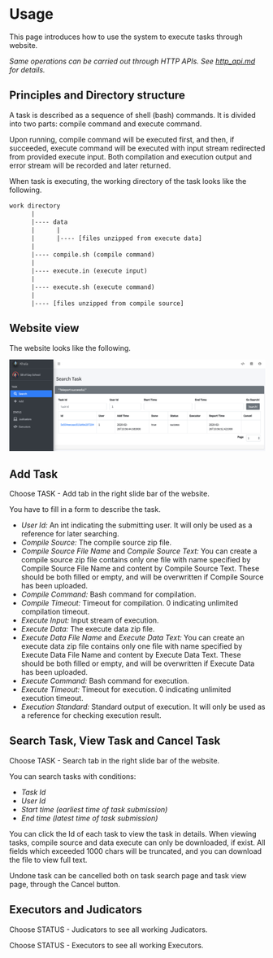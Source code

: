 # Usage

This page introduces how to use the system to execute tasks through website.

*Same operations can be carried out through HTTP APIs. See [http_api.md](http_api.md) for details.*

## Principles and Directory structure

A task is described as a sequence of shell (bash) commands. It is divided into two parts: compile command and
execute command.

Upon running, compile command will be executed first, and then, if succeeded, execute command will be executed with
input stream redirected from provided execute input. Both compilation and execution output and error stream will be
recorded and later returned.

When task is executing, the working directory of the task looks like the following.

```
work directory
      |
      |---- data
      |      |
      |      |---- [files unzipped from execute data]
      |
      |---- compile.sh (compile command)
      |
      |---- execute.in (execute input)
      |
      |---- execute.sh (execute command)
      |
      |---- [files unzipped from compile source]

```

## Website view

The website looks like the following.

![Website View](img/task_search.png)

## Add Task

Choose TASK - Add tab in the right slide bar of the website.

You have to fill in a form to describe the task.

- *User Id:* An int indicating the submitting user. It will only be used as a reference for later searching.
- *Compile Source:* The compile source zip file.
- *Compile Source File Name* and *Compile Source Text:* You can create a compile source zip file contains only one file
with name specified by Compile Source File Name and content by Compile Source Text. These should be both filled or
empty, and will be overwritten if Compile Source has been uploaded.
- *Compile Command:* Bash command for compilation.
- *Compile Timeout:* Timeout for compilation. 0 indicating unlimited compilation timeout.
- *Execute Input:* Input stream of execution.
- *Execute Data:* The execute data zip file.
- *Execute Data File Name* and *Execute Data Text:* You can create an execute data zip file contains only one file with
name specified by Execute Data File Name and content by Execute Data Text. These should be both filled or empty, and
will be overwritten if Execute Data has been uploaded.
- *Execute Command:* Bash command for execution.
- *Execute Timeout:* Timeout for execution. 0 indicating unlimited execution timeout.
- *Execution Standard:* Standard output of execution. It will only be used as a reference for checking execution result.

## Search Task, View Task and Cancel Task

Choose TASK - Search tab in the right slide bar of the website.

You can search tasks with conditions:

- *Task Id*
- *User Id*
- *Start time (earliest time of task submission)*
- *End time (latest time of task submission)*

You can click the Id of each task to view the task in details. When viewing tasks, compile source and data execute can 
only be downloaded, if exist. All fields which exceeded 1000 chars will be truncated, and you can download the file to
view full text.

Undone task can be cancelled both on task search page and task view page, through the Cancel button.

## Executors and Judicators

Choose STATUS - Judicators to see all working Judicators.

Choose STATUS - Executors to see all working Executors.
